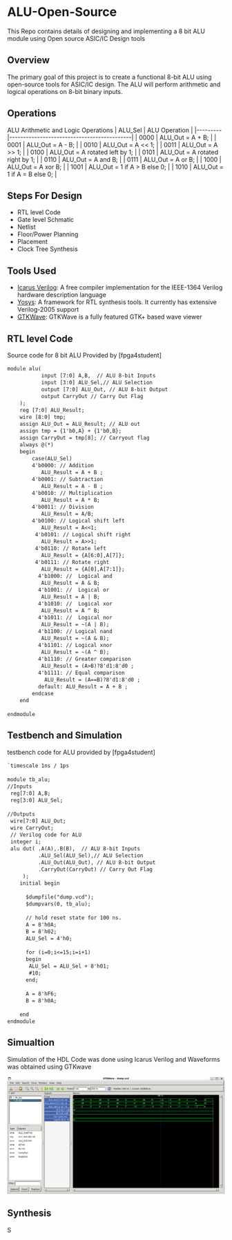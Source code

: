 # ALU-Open-Source
This Repo contains details of designing and implementing a 8 bit ALU module using Open source ASIC/IC Design tools

## Overview
The primary goal of this project is to create a functional 8-bit ALU using open-source tools for ASIC/IC design. The ALU will perform arithmetic and logical operations on 8-bit binary inputs.

## Operations


ALU Arithmetic and Logic Operations
| ALU_Sel | ALU Operation                               |
|---------|--------------------------------------------|
| 0000    | ALU_Out = A + B;                            |
| 0001    | ALU_Out = A - B;                            |
| 0010    | ALU_Out = A << 1;                           |
| 0011    | ALU_Out = A >> 1;                           |
| 0100    | ALU_Out = A rotated left by 1;             |
| 0101    | ALU_Out = A rotated right by 1;            |
| 0110    | ALU_Out = A and B;                         |
| 0111    | ALU_Out = A or B;                          |
| 1000    | ALU_Out = A xor B;                         |
| 1001   | ALU_Out = 1 if A > B else 0;               |
| 1010    | ALU_Out = 1 if A = B else 0;               |

## Steps For Design
- RTL level Code
- Gate level Schmatic
- Netlist
- Floor/Power Planning
- Placement
- Clock Tree Synthesis

## Tools Used
- [Icarus Verilog](https://bleyer.org/icarus/): A free compiler implementation for the IEEE-1364 Verilog hardware description language
- [Yosys](https://github.com/YosysHQ/yosys): A framework for RTL synthesis tools. It currently has extensive Verilog-2005 support
- [GTKWave](https://gtkwave.sourceforge.net/): GTKWave is a fully featured GTK+ based wave viewer

## RTL level Code

Source code for 8 bit ALU Provided by [fpga4student]
```
module alu(
           input [7:0] A,B,  // ALU 8-bit Inputs                 
           input [3:0] ALU_Sel,// ALU Selection
           output [7:0] ALU_Out, // ALU 8-bit Output
           output CarryOut // Carry Out Flag
    );
    reg [7:0] ALU_Result;
    wire [8:0] tmp;
    assign ALU_Out = ALU_Result; // ALU out
    assign tmp = {1'b0,A} + {1'b0,B};
    assign CarryOut = tmp[8]; // Carryout flag
    always @(*)
    begin
        case(ALU_Sel)
        4'b0000: // Addition
           ALU_Result = A + B ; 
        4'b0001: // Subtraction
           ALU_Result = A - B ;
        4'b0010: // Multiplication
           ALU_Result = A * B;
        4'b0011: // Division
           ALU_Result = A/B;
        4'b0100: // Logical shift left
           ALU_Result = A<<1;
         4'b0101: // Logical shift right
           ALU_Result = A>>1;
         4'b0110: // Rotate left
           ALU_Result = {A[6:0],A[7]};
         4'b0111: // Rotate right
           ALU_Result = {A[0],A[7:1]};
          4'b1000: //  Logical and 
           ALU_Result = A & B;
          4'b1001: //  Logical or
           ALU_Result = A | B;
          4'b1010: //  Logical xor 
           ALU_Result = A ^ B;
          4'b1011: //  Logical nor
           ALU_Result = ~(A | B);
          4'b1100: // Logical nand 
           ALU_Result = ~(A & B);
          4'b1101: // Logical xnor
           ALU_Result = ~(A ^ B);
          4'b1110: // Greater comparison
           ALU_Result = (A>B)?8'd1:8'd0 ;
          4'b1111: // Equal comparison   
            ALU_Result = (A==B)?8'd1:8'd0 ;
          default: ALU_Result = A + B ; 
        endcase
    end

endmodule

```
## Testbench and Simulation
testbench code for ALU provided by [fpga4student]

```
`timescale 1ns / 1ps  

module tb_alu;
//Inputs
 reg[7:0] A,B;
 reg[3:0] ALU_Sel;

//Outputs
 wire[7:0] ALU_Out;
 wire CarryOut;
 // Verilog code for ALU
 integer i;
 alu dut( .A(A),.B(B),  // ALU 8-bit Inputs                 
          .ALU_Sel(ALU_Sel),// ALU Selection
          .ALU_Out(ALU_Out), // ALU 8-bit Output
          .CarryOut(CarryOut) // Carry Out Flag
     );
    initial begin
    
      $dumpfile("dump.vcd");
      $dumpvars(0, tb_alu);
      
      // hold reset state for 100 ns.
      A = 8'h0A;
      B = 8'h02;
      ALU_Sel = 4'h0;
      
      for (i=0;i<=15;i=i+1)
      begin
       ALU_Sel = ALU_Sel + 8'h01;
       #10;
      end;
      
      A = 8'hF6;
      B = 8'h0A;
      
    end
endmodule
```

## Simualtion
Simulation of the HDL Code was done using Icarus Verilog and Waveforms was obtained using GTKwave

![Sim](https://github.com/Sourabh-Mallapur/ALU-Open-Source/blob/main/sim/Simuation.PNG)

## Synthesis
S
